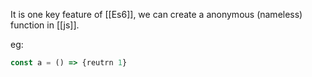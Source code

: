 It is one key feature of [[Es6]], we can create a anonymous (nameless) function in [[js]].

eg:
```js
const a = () => {reutrn 1}
```
